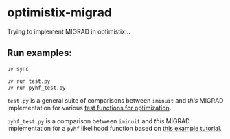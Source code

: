 # optimistix-migrad
Trying to implement MIGRAD in optimistix...


## Run examples:
```bash
uv sync

uv run test.py
uv run pyhf_test.py
```

`test.py` is a general suite of comparisons between `iminuit` and _this_ MIGRAD implementation for various [test functions for optimization](https://en.wikipedia.org/wiki/Test_functions_for_optimization).

`pyhf_test.py` is a comparison between `iminuit` and _this_ MIGRAD implementation for a `pyhf` likelihood function based on [this example tutorial](https://github.com/cabinetry/cabinetry-tutorials/blob/master/HEPData_workspace.ipynb).
